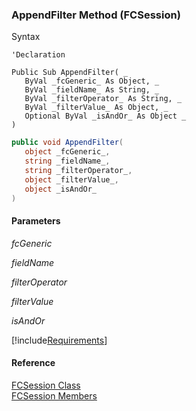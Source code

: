 ﻿### AppendFilter Method (FCSession)

Syntax

```vbnet
'Declaration

Public Sub AppendFilter( _
   ByVal _fcGeneric_ As Object, _
   ByVal _fieldName_ As String, _
   ByVal _filterOperator_ As String, _
   ByVal _filterValue_ As Object, _
   Optional ByVal _isAndOr_ As Object _
) 
```

```csharp
public void AppendFilter( 
   object _fcGeneric_,
   string _fieldName_,
   string _filterOperator_,
   object _filterValue_,
   object _isAndOr_
)
```

#### Parameters

_fcGeneric_

_fieldName_

_filterOperator_

_filterValue_

_isAndOr_

[!include[Requirements](../partials/requirements.md)]

#### Reference

[FCSession Class](FChoice.Foundation.Clarify.Compatibility~FChoice.Foundation.Clarify.Compatibility.FCSession.md)  
[FCSession Members](FChoice.Foundation.Clarify.Compatibility~FChoice.Foundation.Clarify.Compatibility.FCSession_members.md)